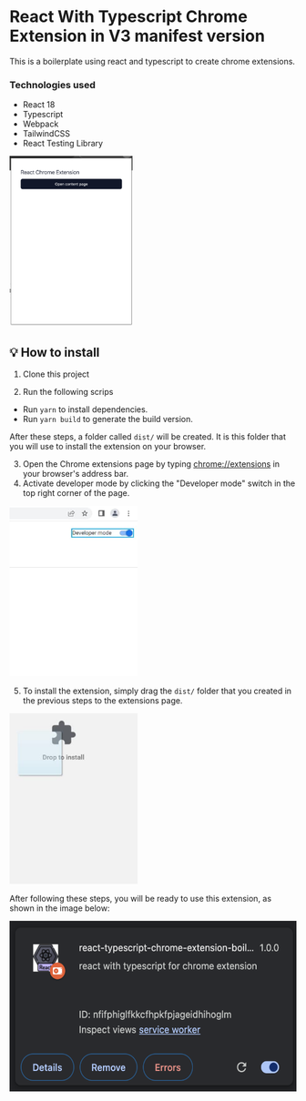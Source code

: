 # React With Typescript Chrome Extension in V3 manifest version

This is a boilerplate using react and typescript to create chrome extensions.

### Technologies used

- React 18
- Typescript
- Webpack
- TailwindCSS
- React Testing Library

<img src="./github/chrome.png" alt="Extension" style="height: 300px" /> 


## :bulb: How to install

1. Clone this project

2. Run the following scrips 
- Run `yarn` to install dependencies. 
- Run `yarn build` to generate the build version.

After these steps, a folder called `dist/` will be created. It is this folder that you will use to install the extension on your browser.

3. Open the Chrome extensions page by typing [chrome://extensions](chrome://extensions) in your browser's address bar.
4. Activate developer mode by clicking the "Developer mode" switch in the top right corner of the page.

<img src="./github/developer-mode.jpg" alt="Developer Mode Chrome" style="height: 300px" /> 

5. To install the extension, simply drag the `dist/` folder that you created in the previous steps to the extensions page.

<img src="./github/install-chrome-extension-file.jpg" alt="Developer Mode Chrome" style="height: 300px" /> 

After following these steps, you will be ready to use this extension, as shown in the image below:

<img src="./github/done.png" alt="Developer Mode Chrome" style="height: 300px" />


